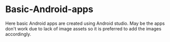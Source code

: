 # Basic-Android-apps

Here basic Android apps are created using Android studio. May be the apps don't work due to lack of image assets so it is preferred to add the images accordingly.

